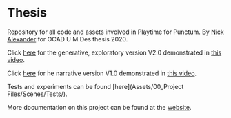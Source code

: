 # Thesis
 Repository for all code and assets involved in Playtime for Punctum.
 By [Nick Alexander](https://www.nickalexander.ca) for OCAD U M.Des thesis 2020.
 
 Click [here](https://github.com/npyalex/Thesis/blob/master/Assets/00_Project%20Files/Scenes/Punctum2.unity) for the  generative, exploratory version V2.0 demonstrated in [this video](https://vimeo.com/401220901).
 
 Click [here](https://github.com/npyalex/Thesis/blob/master/Assets/00_Project%20Files/Scenes/Punctum.unity) for he narrative version V1.0 demonstrated in [this video](https://www.youtube.com/watch?v=f31TC1WDgpw).
 
 Tests and experiments can be found [here](Assets/00_Project Files/Scenes/Tests/).
 
 More documentation on this project can be found at the [website](https://playtime-for-punctum.format.com).
